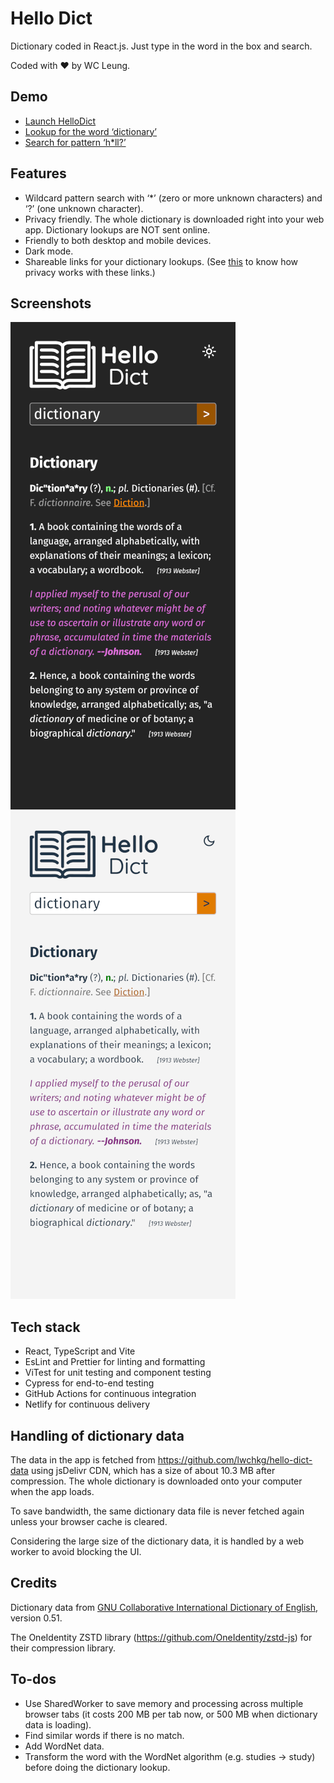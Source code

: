 # Hello Dict

Dictionary coded in React.js. Just type in the word in the box and search.

Coded with ❤️ by WC Leung.

## Demo

- [Launch HelloDict](https://hellodict.pages.dev)
- [Lookup for the word ‘dictionary’](https://hellodict.pages.dev/#/word/dictionary)
- [Search for pattern ‘h\*ll?’](https://hellodict.pages.dev/#/search/h*ll%3F)

## Features

- Wildcard pattern search with ‘\*’ (zero or more unknown characters) and ‘?’
  (one unknown character).
- Privacy friendly. The whole dictionary is downloaded right into your web app.
  Dictionary lookups are NOT sent online.
- Friendly to both desktop and mobile devices.
- Dark mode.
- Shareable links for your dictionary lookups. (See
  [this](https://en.wikipedia.org/wiki/URI_fragment) to know how privacy works
  with these links.)

## Screenshots

![Dark mode](readme_assets/screenshot1.webp)
![Light mode](readme_assets/screenshot2.webp)

## Tech stack

- React, TypeScript and Vite
- EsLint and Prettier for linting and formatting
- ViTest for unit testing and component testing
- Cypress for end-to-end testing
- GitHub Actions for continuous integration
- Netlify for continuous delivery

## Handling of dictionary data

The data in the app is fetched from https://github.com/lwchkg/hello-dict-data
using jsDelivr CDN, which has a size of about 10.3 MB after compression. The
whole dictionary is downloaded onto your computer when the app loads.

To save bandwidth, the same dictionary data file is never fetched again unless
your browser cache is cleared.

Considering the large size of the dictionary data, it is handled by a web worker
to avoid blocking the UI.

## Credits

Dictionary data from
[GNU Collaborative International Dictionary of English](https://gcide.gnu.org.ua/),
version 0.51.

The OneIdentity ZSTD library (https://github.com/OneIdentity/zstd-js) for their
compression library.

## To-dos

- Use SharedWorker to save memory and processing across multiple browser tabs
  (it costs 200 MB per tab now, or 500 MB when dictionary data is loading).
- Find similar words if there is no match.
- Add WordNet data.
- Transform the word with the WordNet algorithm (e.g. studies -> study) before
  doing the dictionary lookup.
